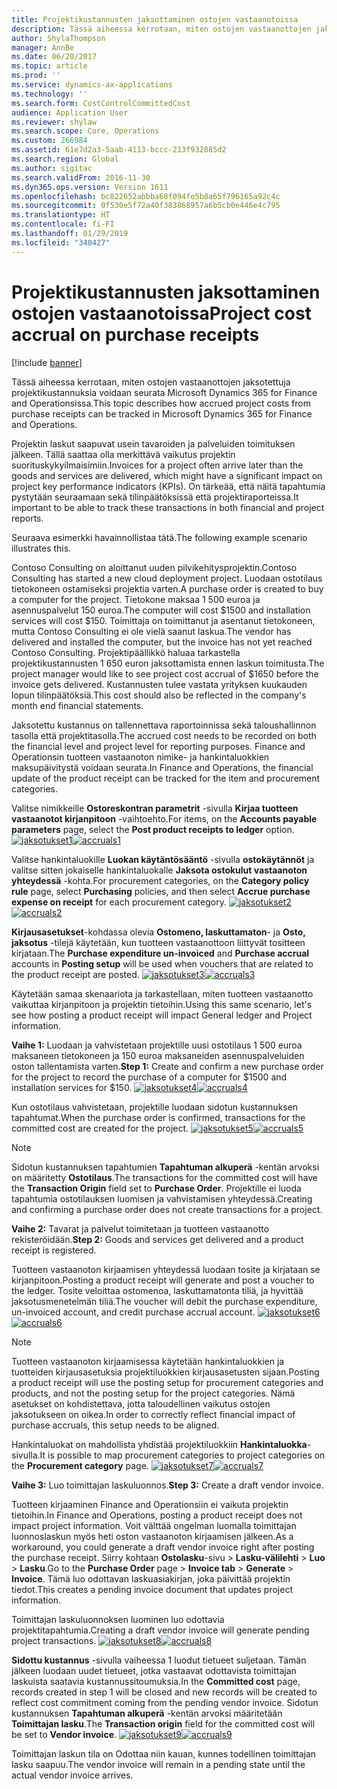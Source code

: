 ```yaml
---
title: Projektikustannusten jaksottaminen ostojen vastaanotoissa
description: Tässä aiheessa kerrotaan, miten ostojen vastaanottojen jaksotettuja projektikustannuksia voidaan seurata Microsoft Dynamics 365 for Finance and Operationsissa.
author: ShylaThompson
manager: AnnBe
ms.date: 06/20/2017
ms.topic: article
ms.prod: ''
ms.service: dynamics-ax-applications
ms.technology: ''
ms.search.form: CostControlCommittedCost
audience: Application User
ms.reviewer: shylaw
ms.search.scope: Core, Operations
ms.custom: 266984
ms.assetid: 61e7d2a3-5aab-4113-bccc-213f932885d2
ms.search.region: Global
ms.author: sigitac
ms.search.validFrom: 2016-11-30
ms.dyn365.ops.version: Version 1611
ms.openlocfilehash: bc822652abbba68f094fe5b8a65f796165a92c4c
ms.sourcegitcommit: 0f530e5f72a40f383868957a6b5cb0e446e4c795
ms.translationtype: HT
ms.contentlocale: fi-FI
ms.lasthandoff: 01/29/2019
ms.locfileid: "340427"
---
```

# <a name="project-cost-accrual-on-purchase-receipts"></a><span data-ttu-id="a084b-103">Projektikustannusten jaksottaminen ostojen vastaanotoissa</span><span class="sxs-lookup"><span data-stu-id="a084b-103">Project cost accrual on purchase receipts</span></span>

[!include [banner](../includes/banner.md)]

<span data-ttu-id="a084b-104">Tässä aiheessa kerrotaan, miten ostojen vastaanottojen jaksotettuja projektikustannuksia voidaan seurata Microsoft Dynamics 365 for Finance and Operationsissa.</span><span class="sxs-lookup"><span data-stu-id="a084b-104">This topic describes how accrued project costs from purchase receipts can be tracked in Microsoft Dynamics 365 for Finance and Operations.</span></span> 

<span data-ttu-id="a084b-105">Projektin laskut saapuvat usein tavaroiden ja palveluiden toimituksen jälkeen. Tällä saattaa olla merkittävä vaikutus projektin suorituskykyilmaisimiin.</span><span class="sxs-lookup"><span data-stu-id="a084b-105">Invoices for a project often arrive later than the goods and services are delivered, which might have a significant impact on project key performance indicators (KPIs).</span></span> <span data-ttu-id="a084b-106">On tärkeää, että näitä tapahtumia pystytään seuraamaan sekä tilinpäätöksissä että projektiraporteissa.</span><span class="sxs-lookup"><span data-stu-id="a084b-106">It important to be able to track these transactions in both financial and project reports.</span></span>

<span data-ttu-id="a084b-107">Seuraava esimerkki havainnollistaa tätä.</span><span class="sxs-lookup"><span data-stu-id="a084b-107">The following example scenario illustrates this.</span></span> 

<span data-ttu-id="a084b-108">Contoso Consulting on aloittanut uuden pilvikehitysprojektin.</span><span class="sxs-lookup"><span data-stu-id="a084b-108">Contoso Consulting has started a new cloud deployment project.</span></span> <span data-ttu-id="a084b-109">Luodaan ostotilaus tietokoneen ostamiseksi projektia varten.</span><span class="sxs-lookup"><span data-stu-id="a084b-109">A purchase order is created to buy a computer for the project.</span></span> <span data-ttu-id="a084b-110">Tietokone maksaa 1 500 euroa ja asennuspalvelut 150 euroa.</span><span class="sxs-lookup"><span data-stu-id="a084b-110">The computer will cost $1500 and installation services will cost $150.</span></span> <span data-ttu-id="a084b-111">Toimittaja on toimittanut ja asentanut tietokoneen, mutta Contoso Consulting ei ole vielä saanut laskua.</span><span class="sxs-lookup"><span data-stu-id="a084b-111">The vendor has delivered and installed the computer, but the invoice has not yet reached Contoso Consulting.</span></span> <span data-ttu-id="a084b-112">Projektipäällikkö haluaa tarkastella projektikustannusten 1 650 euron jaksottamista ennen laskun toimitusta.</span><span class="sxs-lookup"><span data-stu-id="a084b-112">The project manager would like to see project cost accrual of $1650 before the invoice gets delivered.</span></span> <span data-ttu-id="a084b-113">Kustannusten tulee vastata yrityksen kuukauden lopun tilinpäätöksiä.</span><span class="sxs-lookup"><span data-stu-id="a084b-113">This cost should also be reflected in the company's month end financial statements.</span></span> 

<span data-ttu-id="a084b-114">Jaksotettu kustannus on tallennettava raportoinnissa sekä taloushallinnon tasolla että projektitasolla.</span><span class="sxs-lookup"><span data-stu-id="a084b-114">The accrued cost needs to be recorded on both the financial level and project level for reporting purposes.</span></span> <span data-ttu-id="a084b-115">Finance and Operationsin tuotteen vastaanoton nimike- ja hankintaluokkien maksupäivitystä voidaan seurata.</span><span class="sxs-lookup"><span data-stu-id="a084b-115">In Finance and Operations, the financial update of the product receipt can be tracked for the item and procurement categories.</span></span> 

<span data-ttu-id="a084b-116">Valitse nimikkeille **Ostoreskontran parametrit** -sivulla **Kirjaa tuotteen vastaanotot kirjanpitoon** -vaihtoehto.</span><span class="sxs-lookup"><span data-stu-id="a084b-116">For items, on the **Accounts payable parameters** page, select the **Post product receipts to ledger** option.</span></span>
<span data-ttu-id="a084b-117">[![jaksotukset1](./media/accruals1-1024x409.png)](./media/accruals1.png)</span><span class="sxs-lookup"><span data-stu-id="a084b-117">[![accruals1](./media/accruals1-1024x409.png)](./media/accruals1.png)</span></span> 

<span data-ttu-id="a084b-118">Valitse hankintaluokille **Luokan käytäntösääntö** -sivulla **ostokäytännöt** ja valitse sitten jokaiselle hankintaluokalle **Jaksota ostokulut vastaanoton yhteydessä** -kohta.</span><span class="sxs-lookup"><span data-stu-id="a084b-118">For procurement categories, on the **Category policy rule** page, select **Purchasing** policies, and then select **Accrue purchase expense on receipt** for each procurement category.</span></span>
<span data-ttu-id="a084b-119">[![jaksotukset2](./media/accruals2-1024x569.png)](./media/accruals2.png)</span><span class="sxs-lookup"><span data-stu-id="a084b-119">[![accruals2](./media/accruals2-1024x569.png)](./media/accruals2.png)</span></span> 

<span data-ttu-id="a084b-120">**Kirjausasetukset**-kohdassa olevia **Ostomeno, laskuttamaton**- ja **Osto, jaksotus** -tilejä käytetään, kun tuotteen vastaanottoon liittyvät tositteen kirjataan.</span><span class="sxs-lookup"><span data-stu-id="a084b-120">The **Purchase expenditure un-invoiced** and **Purchase accrual** accounts in **Posting setup** will be used when vouchers that are related to the product receipt are posted.</span></span>
<span data-ttu-id="a084b-121">[![jaksotukset3](./media/accruals3-1024x429.png)](./media/accruals3.png)</span><span class="sxs-lookup"><span data-stu-id="a084b-121">[![accruals3](./media/accruals3-1024x429.png)](./media/accruals3.png)</span></span> 

<span data-ttu-id="a084b-122">Käytetään samaa skenaariota ja tarkastellaan, miten tuotteen vastaanotto vaikuttaa kirjanpitoon ja projektin tietoihin.</span><span class="sxs-lookup"><span data-stu-id="a084b-122">Using this same scenario, let's see how posting a product receipt will impact General ledger and Project information.</span></span> 

<span data-ttu-id="a084b-123">**Vaihe 1:** Luodaan ja vahvistetaan projektille uusi ostotilaus 1 500 euroa maksaneen tietokoneen ja 150 euroa maksaneiden asennuspalveluiden oston tallentamista varten.</span><span class="sxs-lookup"><span data-stu-id="a084b-123">**Step 1:** Create and confirm a new purchase order for the project to record the purchase of a computer for $1500 and installation services for $150.</span></span>
<span data-ttu-id="a084b-124">[![jaksotukset4](./media/accruals4-1024x497.png)](./media/accruals4.png)</span><span class="sxs-lookup"><span data-stu-id="a084b-124">[![accruals4](./media/accruals4-1024x497.png)](./media/accruals4.png)</span></span> 

<span data-ttu-id="a084b-125">Kun ostotilaus vahvistetaan, projektille luodaan sidotun kustannuksen tapahtumat.</span><span class="sxs-lookup"><span data-stu-id="a084b-125">When the purchase order is confirmed, transactions for the committed cost are created for the project.</span></span> 
<span data-ttu-id="a084b-126">[![jaksotukset5](./media/accruals5-1024x219.png)](./media/accruals5.png)</span><span class="sxs-lookup"><span data-stu-id="a084b-126">[![accruals5](./media/accruals5-1024x219.png)](./media/accruals5.png)</span></span> 

> [!NOTE]
> <span data-ttu-id="a084b-127">Sidotun kustannuksen tapahtumien **Tapahtuman alkuperä** -kentän arvoksi on määritetty **Ostotilaus**.</span><span class="sxs-lookup"><span data-stu-id="a084b-127">The transactions for the committed cost will have the **Transaction Origin** field set to **Purchase Order**.</span></span> <span data-ttu-id="a084b-128">Projektille ei luoda tapahtumia ostotilauksen luomisen ja vahvistamisen yhteydessä.</span><span class="sxs-lookup"><span data-stu-id="a084b-128">Creating and confirming a purchase order does not create transactions for a project.</span></span> 

<span data-ttu-id="a084b-129">**Vaihe 2:** Tavarat ja palvelut toimitetaan ja tuotteen vastaanotto rekisteröidään.</span><span class="sxs-lookup"><span data-stu-id="a084b-129">**Step 2:** Goods and services get delivered and a product receipt is registered.</span></span> 

<span data-ttu-id="a084b-130">Tuotteen vastaanoton kirjaamisen yhteydessä luodaan tosite ja kirjataan se kirjanpitoon.</span><span class="sxs-lookup"><span data-stu-id="a084b-130">Posting a product receipt will generate and post a voucher to the ledger.</span></span> <span data-ttu-id="a084b-131">Tosite veloittaa ostomenoa, laskuttamatonta tiliä, ja hyvittää jaksotusmenetelmän tiliä.</span><span class="sxs-lookup"><span data-stu-id="a084b-131">The voucher will debit the purchase expenditure, un-invoiced account, and credit purchase accrual account.</span></span> 
<span data-ttu-id="a084b-132">[![jaksotukset6](./media/accruals6-1024x214.png)](./media/accruals6.png)</span><span class="sxs-lookup"><span data-stu-id="a084b-132">[![accruals6](./media/accruals6-1024x214.png)](./media/accruals6.png)</span></span>

> [!NOTE]
> <span data-ttu-id="a084b-133">Tuotteen vastaanoton kirjaamisessa käytetään hankintaluokkien ja tuotteiden kirjausasetuksia projektiluokkien kirjausasetusten sijaan.</span><span class="sxs-lookup"><span data-stu-id="a084b-133">Posting a product receipt will use the posting setup for procurement categories and products, and not the posting setup for the project categories.</span></span> <span data-ttu-id="a084b-134">Nämä asetukset on kohdistettava, jotta taloudellinen vaikutus ostojen jaksotukseen on oikea.</span><span class="sxs-lookup"><span data-stu-id="a084b-134">In order to correctly reflect financial impact of purchase accruals, this setup needs to be aligned.</span></span> 

<span data-ttu-id="a084b-135">Hankintaluokat on mahdollista yhdistää projektiluokkiin **Hankintaluokka**-sivulla.</span><span class="sxs-lookup"><span data-stu-id="a084b-135">It is possible to map procurement categories to project categories on the **Procurement category** page.</span></span>
<span data-ttu-id="a084b-136">[![jaksotukset7](./media/accruals7-1024x390.png)](./media/accruals7.png)</span><span class="sxs-lookup"><span data-stu-id="a084b-136">[![accruals7](./media/accruals7-1024x390.png)](./media/accruals7.png)</span></span>

<span data-ttu-id="a084b-137">**Vaihe 3:** Luo toimittajan laskuluonnos.</span><span class="sxs-lookup"><span data-stu-id="a084b-137">**Step 3:** Create a draft vendor invoice.</span></span> 

<span data-ttu-id="a084b-138">Tuotteen kirjaaminen Finance and Operationsiin ei vaikuta projektin tietoihin.</span><span class="sxs-lookup"><span data-stu-id="a084b-138">In Finance and Operations, posting a product receipt does not impact project information.</span></span> <span data-ttu-id="a084b-139">Voit välttää ongelman luomalla toimittajan luonnoslaskun myös heti oston vastaanoton kirjaamisen jälkeen.</span><span class="sxs-lookup"><span data-stu-id="a084b-139">As a workaround, you could generate a draft vendor invoice right after posting the purchase receipt.</span></span> <span data-ttu-id="a084b-140">Siirry kohtaan **Ostolasku**-sivu &gt; **Lasku-välilehti** &gt; **Luo** &gt; **Lasku**.</span><span class="sxs-lookup"><span data-stu-id="a084b-140">Go to the **Purchase Order** page &gt; **Invoice tab** &gt; **Generate** &gt; **Invoice**.</span></span> <span data-ttu-id="a084b-141">Tämä luo odottavan laskuasiakirjan, joka päivittää projektin tiedot.</span><span class="sxs-lookup"><span data-stu-id="a084b-141">This creates a pending invoice document that updates project information.</span></span> 

<span data-ttu-id="a084b-142">Toimittajan laskuluonnoksen luominen luo odottavia projektitapahtumia.</span><span class="sxs-lookup"><span data-stu-id="a084b-142">Creating a draft vendor invoice will generate pending project transactions.</span></span> 
<span data-ttu-id="a084b-143">[![jaksotukset8](./media/accruals8-1024x225.png)](./media/accruals8.png)</span><span class="sxs-lookup"><span data-stu-id="a084b-143">[![accruals8](./media/accruals8-1024x225.png)](./media/accruals8.png)</span></span> 

<span data-ttu-id="a084b-144">**Sidottu kustannus** -sivulla vaiheessa 1 luodut tietueet suljetaan. Tämän jälkeen luodaan uudet tietueet, jotka vastaavat odottavista toimittajan laskuista saatavia kustannussitoumuksia.</span><span class="sxs-lookup"><span data-stu-id="a084b-144">In the **Committed cost** page, records created in step 1 will be closed and new records will be created to reflect cost commitment coming from the pending vendor invoice.</span></span> <span data-ttu-id="a084b-145">Sidotun kustannuksen **Tapahtuman alkuperä** -kentän arvoksi määritetään **Toimittajan lasku**.</span><span class="sxs-lookup"><span data-stu-id="a084b-145">The **Transaction origin** field for the committed cost will be set to **Vendor invoice**.</span></span>
<span data-ttu-id="a084b-146">[![jaksotukset9](./media/accruals9-1024x200.png)](./media/accruals9.png)</span><span class="sxs-lookup"><span data-stu-id="a084b-146">[![accruals9](./media/accruals9-1024x200.png)](./media/accruals9.png)</span></span>

<span data-ttu-id="a084b-147">Toimittajan laskun tila on Odottaa niin kauan, kunnes todellinen toimittajan lasku saapuu.</span><span class="sxs-lookup"><span data-stu-id="a084b-147">The vendor invoice will remain in a pending state until the actual vendor invoice arrives.</span></span>



